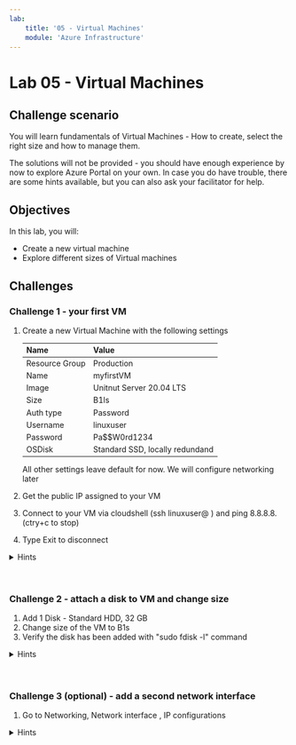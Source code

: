 ```yaml
---
lab:
    title: '05 - Virtual Machines'
    module: 'Azure Infrastructure'
---
```


# Lab 05 - Virtual Machines

## Challenge scenario

You will learn fundamentals of Virtual Machines - How to create, select the right size and how to manage them. 

The solutions will not be provided - you should have enough experience by now to explore Azure Portal on your own. In case you do have trouble, there are some hints available, but you can also ask your facilitator for help.

## Objectives

In this lab, you will:

+ Create a new virtual machine
+ Explore different sizes of Virtual machines


## Challenges

### Challenge 1 - your first VM

1. Create a new Virtual Machine with the following settings

    |Name|Value|
    |---|---|
    |Resource Group| Production |
    |Name| myfirstVM |
    |Image| Unitnut Server 20.04 LTS |
    |Size| B1ls |
    |Auth type| Password |
    |Username| linuxuser |
    |Password| Pa$$W0rd1234 |
    |OSDisk| Standard SSD, locally redundand |

    All other settings leave default for now. We will configure networking later

1. Get the public IP assigned to your VM
1. Connect to your VM via cloudshell (ssh linuxuser@<yourip> ) and ping 8.8.8.8. (ctry+c to stop)
1. Type Exit to disconnect


<details>
  <summary markdown="span">Hints</summary>

![image](../Images/05_01.png)
![image](../Images/05_03.png)

</details>
<br/><br/>


### Challenge 2 - attach a disk to VM and change size

1. Add 1 Disk - Standard HDD, 32 GB
1. Change size of the VM to B1s
1. Verify the disk has been added with "sudo fdisk -l" command


<details>
  <summary markdown="span">Hints</summary>

![image](../Images/05_04.png)
![image](../Images/05_05.png)
![image](../Images/05_06.png)
</details>
<br/><br/>


### Challenge 3 (optional) - add a second network interface

1. Go to Networking, Network interface , IP configurations


<details>
  <summary markdown="span">Hints</summary>

![image](../Images/05_07.png)

</details>
<br/><br/>

